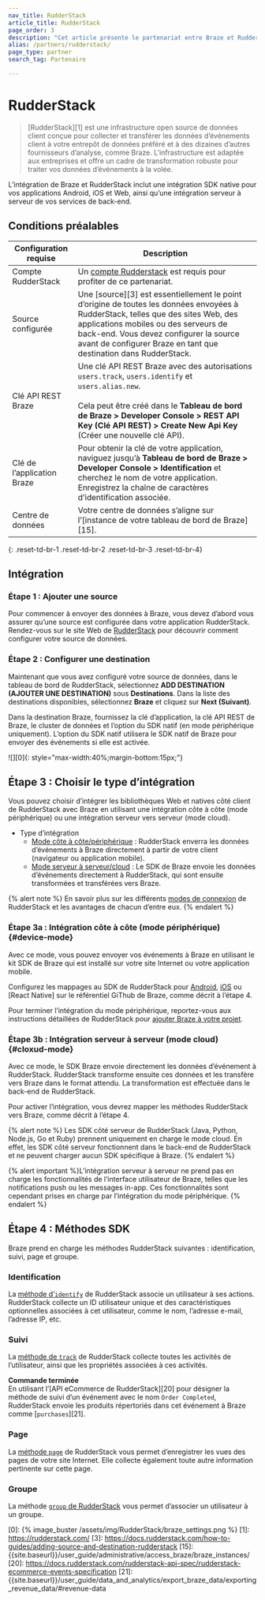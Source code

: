 ```yaml
---
nav_title: RudderStack
article_title: RudderStack
page_order: 3
description: "Cet article présente le partenariat entre Braze et RudderStack, une infrastructure open source de données client qui offre une intégration transparente de Braze pour vos applications Android, iOS et Web. Avec RudderStack, vous pouvez maintenant envoyer les données d’événements client de votre application directement à Braze pour effectuer des analyses contextuelles."
alias: /partners/rudderstack/
page_type: partner
search_tag: Partenaire

---
```


# RudderStack

> [RudderStack][1] est une infrastructure open source de données client conçue pour collecter et transférer les données d’événements client à votre entrepôt de données préféré et à des dizaines d’autres fournisseurs d’analyse, comme Braze. L’infrastructure est adaptée aux entreprises et offre un cadre de transformation robuste pour traiter vos données d’événements à la volée.

L’intégration de Braze et RudderStack inclut une intégration SDK native pour vos applications Android, iOS et Web, ainsi qu’une intégration serveur à serveur de vos services de back-end.

## Conditions préalables

| Configuration requise | Description |
| --- | --- |
| Compte RudderStack | Un [compte Rudderstack](https://app.rudderstack.com/) est requis pour profiter de ce partenariat. |
| Source configurée | Une [source][3] est essentiellement le point d’origine de toutes les données envoyées à RudderStack, telles que des sites Web, des applications mobiles ou des serveurs de back-end. Vous devez configurer la source avant de configurer Braze en tant que destination dans RudderStack. |
| Clé API REST Braze | Une clé API REST Braze avec des autorisations `users.track`, `users.identify` et `users.alias.new`.<br><br>Cela peut être créé dans le **Tableau de bord de Braze > Developer Console > REST API Key (Clé API REST) > Create New Api Key** (Créer une nouvelle clé API). |
| Clé de l’application Braze | Pour obtenir la clé de votre application, naviguez jusqu’à **Tableau de bord de Braze > Developer Console > Identification** et cherchez le nom de votre application. Enregistrez la chaîne de caractères d’identification associée.
| Centre de données | Votre centre de données s’aligne sur l’[instance de votre tableau de bord de Braze][15].  |
{: .reset-td-br-1 .reset-td-br-2 .reset-td-br-3  .reset-td-br-4}

## Intégration

### Étape 1 : Ajouter une source

Pour commencer à envoyer des données à Braze, vous devez d’abord vous assurer qu’une source est configurée dans votre application RudderStack. Rendez-vous sur le site Web de [RudderStack](https://rudderstack.com/docs/connections/adding-source-and-destination-rudderstack/) pour découvrir comment configurer votre source de données.

### Étape 2 : Configurer une destination

Maintenant que vous avez configuré votre source de données, dans le tableau de bord de RudderStack, sélectionnez **ADD DESTINATION (AJOUTER UNE DESTINATION)** sous **Destinations**. Dans la liste des destinations disponibles, sélectionnez **Braze** et cliquez sur **Next (Suivant)**.

Dans la destination Braze, fournissez la clé d’application, la clé API REST de Braze, le cluster de données et l’option du SDK natif (en mode périphérique uniquement). L’option du SDK natif utilisera le SDK natif de Braze pour envoyer des événements si elle est activée. 

![][0]{: style="max-width:40%;margin-bottom:15px;"}

## Étape 3 : Choisir le type d’intégration

Vous pouvez choisir d’intégrer les bibliothèques Web et natives côté client de RudderStack avec Braze en utilisant une intégration côte à côte (mode périphérique) ou une intégration serveur vers serveur (mode cloud).

- Type d’intégration
  - [Mode côte à côte/périphérique](#device-mode) : RudderStack enverra les données d’événements à Braze directement à partir de votre client (navigateur ou application mobile).
  - [Mode serveur à serveur/cloud](#cloud-mode) : Le SDK de Braze envoie les données d’événements directement à RudderStack, qui sont ensuite transformées et transférées vers Braze.

{% alert note %} 
En savoir plus sur les différents [modes de connexion](https://rudderstack.com/docs/connections/rudderstack-connection-modes/) de RudderStack et les avantages de chacun d’entre eux.
{% endalert %}

### Étape 3a : Intégration côte à côte (mode périphérique) {#device-mode}

Avec ce mode, vous pouvez envoyer vos événements à Braze en utilisant le kit SDK de Braze qui est installé sur votre site Internet ou votre application mobile.

Configurez les mappages au SDK de RudderStack pour [Android](https://github.com/rudderlabs/rudder-integration-braze-android), [iOS](https://github.com/rudderlabs/rudder-integration-braze-ios) ou [React Native] sur le référentiel GiThub de Braze, comme décrit à l’étape 4. 

Pour terminer l’intégration du mode périphérique, reportez-vous aux instructions détaillées de RudderStack pour [ajouter Braze à votre projet](https://rudderstack.com/docs/destinations/marketing/braze/#adding-device-mode-integration).

### Étape 3b : Intégration serveur à serveur (mode cloud) {#cloxud-mode}

Avec ce mode, le SDK Braze envoie directement les données d’événement à RudderStack. RudderStack transforme ensuite ces données et les transfère vers Braze dans le format attendu. La transformation est effectuée dans le back-end de RudderStack.

Pour activer l’intégration, vous devrez mapper les méthodes RudderStack vers Braze, comme décrit à l’étape 4.

{% alert note %} 
Les SDK côté serveur de RudderStack (Java, Python, Node.js, Go et Ruby) prennent uniquement en charge le mode cloud. En effet, les SDK côté serveur fonctionnent dans le back-end de RudderStack et ne peuvent charger aucun SDK spécifique à Braze. 
{% endalert %}

{% alert important %}L’intégration serveur à serveur ne prend pas en charge les fonctionnalités de l’interface utilisateur de Braze, telles que les notifications push ou les messages in-app. Ces fonctionnalités sont cependant prises en charge par l’intégration du mode périphérique. 
{% endalert %}

## Étape 4 : Méthodes SDK

Braze prend en charge les méthodes RudderStack suivantes : identification, suivi, page et groupe.

### Identification

La [méthode d’`identify`](https://rudderstack.com/docs/destinations/marketing/braze/#identify) de RudderStack associe un utilisateur à ses actions. RudderStack collecte un ID utilisateur unique et des caractéristiques optionnelles associées à cet utilisateur, comme le nom, l’adresse e-mail, l’adresse IP, etc.

### Suivi

La [méthode de `track`](https://rudderstack.com/docs/destinations/marketing/braze/#track) de RudderStack collecte toutes les activités de l’utilisateur, ainsi que les propriétés associées à ces activités.

**Commande terminée**<br>
En utilisant l’[API eCommerce de RudderStack][20] pour désigner la méthode de suivi d’un événement avec le nom `Order Completed`, RudderStack envoie les produits répertoriés dans cet événement à Braze comme [`purchases`][21].

### Page

La [méthode `page`](https://rudderstack.com/docs/destinations/marketing/braze/#page) de RudderStack vous permet d’enregistrer les vues des pages de votre site Internet. Elle collecte également toute autre information pertinente sur cette page.

### Groupe

La méthode [`group` de RudderStack](https://rudderstack.com/docs/destinations/marketing/braze/#group) vous permet d’associer un utilisateur à un groupe.

[0]: {% image_buster /assets/img/RudderStack/braze_settings.png %}
[1]: https://rudderstack.com/
[3]: https://docs.rudderstack.com/how-to-guides/adding-source-and-destination-rudderstack
[15]: {{site.baseurl}}/user_guide/administrative/access_braze/braze_instances/
[20]: https://docs.rudderstack.com/rudderstack-api-spec/rudderstack-ecommerce-events-specification
[21]: {{site.baseurl}}/user_guide/data_and_analytics/export_braze_data/exporting_revenue_data/#revenue-data